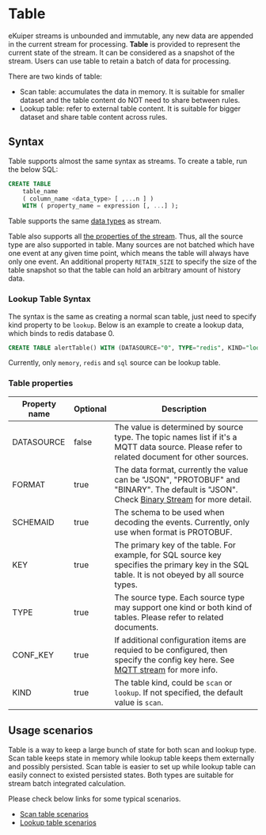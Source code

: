 # Table

eKuiper streams is unbounded and immutable, any new data are appended in the current stream for processing.  **Table** is provided to represent the current state of the stream. It can be considered as a snapshot of the stream. Users can use table to retain a batch of data for processing.

There are two kinds of table:

- Scan table: accumulates the data in memory. It is suitable for smaller dataset and the table content do NOT need to share between rules.
- Lookup table: refer to external table content. It is suitable for bigger dataset and share table content across rules.

## Syntax

Table supports almost the same syntax as streams. To create a table, run the below SQL:

```sql
CREATE TABLE   
    table_name   
    ( column_name <data_type> [ ,...n ] )
    WITH ( property_name = expression [, ...] );
```

Table supports the same [data types](../streams/overview.md#data-types) as stream.

Table also supports all [the properties of the stream](../streams/overview.md#stream-properties). Thus, all the source type are also supported in table. Many sources are not batched which have one event at any given time point, which means the table will always have only one event. An additional property `RETAIN_SIZE` to specify the size of the table snapshot so that the table can hold an arbitrary amount of history data.

### Lookup Table Syntax

The syntax is the same as creating a normal scan table, just need to specify kind property to be `lookup`. Below is an example to create a lookup data, which binds to redis database 0.

```sql
CREATE TABLE alertTable() WITH (DATASOURCE="0", TYPE="redis", KIND="lookup")
```

Currently, only `memory`, `redis` and `sql` source can be lookup table.

### Table properties

| Property name | Optional | Description                                                                                                                                                    |
|---------------|----------|----------------------------------------------------------------------------------------------------------------------------------------------------------------|
| DATASOURCE    | false    | The value is determined by source type. The topic names list if it's a MQTT data source. Please refer to related document for other sources.                   |
| FORMAT        | true     | The data format, currently the value can be "JSON", "PROTOBUF" and "BINARY". The default is "JSON". Check [Binary Stream](#binary-stream) for more detail.     |
| SCHEMAID      | true     | The schema to be used when decoding the events. Currently, only use when format is PROTOBUF.                                                                   |
| KEY           | true     | The primary key of the table. For example, for SQL source key specifies the primary key in the SQL table. It is not obeyed by all source types.                |
| TYPE          | true     | The source type. Each source type may support one kind or both kind of tables. Please refer to related documents.                                              |
| CONF_KEY      | true     | If additional configuration items are requied to be configured, then specify the config key here. See [MQTT stream](../sources/builtin/mqtt.md) for more info. |
| KIND          | true     | The table kind, could be `scan` or `lookup`. If not specified, the default value is `scan`.                                                                    |


## Usage scenarios

Table is a way to keep a large bunch of state for both scan and lookup type. Scan table keeps state in memory while lookup table keeps them externally and possibly persisted. Scan table is easier to set up while lookup table can easily connect to existed persisted states. Both types are suitable for stream batch integrated calculation.

Please check below links for some typical scenarios.
- [Scan table scenarios](scan.md)
- [Lookup table scenarios](lookup.md)
